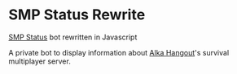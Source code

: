 # SMP Status Rewrite
[SMP Status](https://github.com/AlkaUtilities/smp-status) bot rewritten in Javascript

A private bot to display information about [Alka Hangout](https://discord.gg/bwW8QUtWs9)'s survival multiplayer server.
